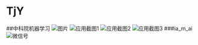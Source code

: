 # TjY
##中科院机器学习
![图片](https://github.com/LouisTu/TjY/blob/master/app/src/main/res/drawable/picture.jpeg)
![应用截图1](https://github.com/LouisTu/TjYProjectOne/blob/master/app/src/main/res/drawable/1.jpeg)
![应用截图2](https://github.com/LouisTu/TjYProjectOne/blob/master/app/src/main/res/drawable/2.jpeg)
![应用截图3](https://github.com/LouisTu/TjYProjectOne/blob/master/app/src/main/res/drawable/3.jpeg)
###ia_m_ai
![微信号](https://github.com/LouisTu/TjYProjectOne/blob/master/app/src/main/res/drawable/4.jpeg)
